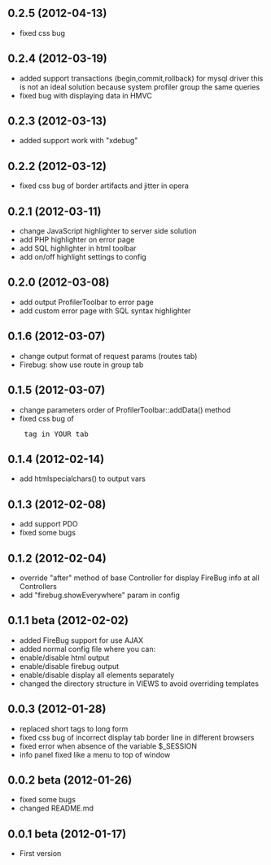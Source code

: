 ## 0.2.5 (2012-04-13)
* fixed css bug

## 0.2.4 (2012-03-19)
* added support transactions (begin,commit,rollback) for mysql driver
  this is not an ideal solution because system profiler group the same queries
* fixed bug with displaying data in HMVC

## 0.2.3 (2012-03-13)
* added support work with "xdebug"

## 0.2.2 (2012-03-12)
* fixed css bug of border artifacts and jitter in opera

## 0.2.1 (2012-03-11)
* change JavaScript highlighter to server side solution
* add PHP highlighter on error page
* add SQL highlighter in html toolbar
* add on/off highlight settings to config

## 0.2.0 (2012-03-08)
* add output ProfilerToolbar to error page
* add custom error page with SQL syntax highlighter

## 0.1.6 (2012-03-07)
* change output format of request params (routes tab)
* Firebug: show use route in group tab

## 0.1.5 (2012-03-07)
* change parameters order of ProfilerToolbar::addData() method
* fixed css bug of <pre> tag in YOUR tab

## 0.1.4 (2012-02-14)
* add htmlspecialchars() to output vars

## 0.1.3 (2012-02-08)
* add support PDO
* fixed some bugs

## 0.1.2 (2012-02-04)
* override "after" method of base Controller for display FireBug info at all Controllers
* add "firebug.showEverywhere" param in config

## 0.1.1 beta (2012-02-02)
* added FireBug support for use AJAX
* added normal config file where you can:
 * enable/disable html output
 * enable/disable firebug output
 * enable/disable display all elements separately
* changed the directory structure in VIEWS to avoid overriding templates

## 0.0.3 (2012-01-28)
* replaced short tags to long form <?php ?>
* fixed css bug of incorrect display tab border line in different browsers
* fixed error when absence of the variable $_SESSION
* info panel fixed like a menu to top of window

## 0.0.2 beta (2012-01-26)
* fixed some bugs
* changed README.md

## 0.0.1 beta (2012-01-17)
* First version
